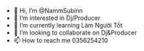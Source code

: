 - 👋 Hi, I’m @NammSubinn
- 👀 I’m interested in Dj/Producer
- 🌱 I’m currently learning Làm Người Tốt
- 💞️ I’m looking to collaborate on Dj&Producer
- 📫 How to reach me 0356254210

<!---
NammSubinn/NammSubinn is a ✨ special ✨ repository because its `README.md` (this file) appears on your GitHub profile.
You can click the Preview link to take a look at your changes.
--->
